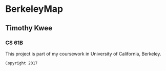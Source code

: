 # BerkeleyMap

## Timothy Kwee

### CS 61B


This project is part of my coursework in University of California, Berkeley.


`Copyright 2017`

